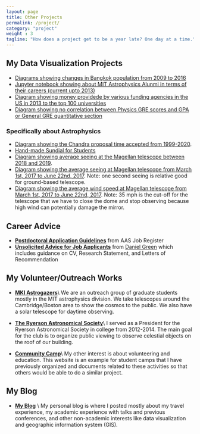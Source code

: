 ```yaml
---
layout: page
title: Other Projects
permalink: /project/
category: "project"
weight : 3
tagline: "How does a project get to be a year late? One day at a time."
---
```


## My Data Visualization Projects
- [Diagrams showing changes in Bangkok population from 2009 to 2016](/extra_webpage/bangkok_pop/index.html)
- [Jupyter notebook showing about MIT Astrophysics Alunmi in terms of their careers (current upto 2013)](http://nbviewer.jupyter.org/github/leogulus/Datavisualization/blob/master/mit_alumni/mit_alumni.ipynb?flush_cache=true)
- [Diagram showing money providede by various funding agencies in the US in 2013 to the top 100 universities](/extra_webpage/funding1.html)
- [Diagram showing no correlation between Physics GRE scores and GPA or General GRE quantitative section](/extra_webpage/fig.html)

### Specifically about Astrophysics
- [Diagram showing the Chandra proposal time accepted from 1999-2020](/extra_webpage/chandra_line_plot.html).
- [Hand-made Sundial for Students](/extra_webpage/sundial_n.pdf)
- [Diagram showing average seeing at the Magellan telescope between 2018 and 2019](/extra_webpage/seeing_boken.html).
- [Diagram showing the average seeing at Magellan telescope from March 1st, 2017 to June 22nd, 2017](/extra_webpage/seeing.pdf). Note: one second seeing is relative good for ground-based telescope.
- [Diagram showing the average wind speed at Magellan telescope from March 1st, 2017 to June 22nd, 2017](/extra_webpage/seeing.pdf). Note: 35 mph is the cut-off for the telescope that we have to close the dome and stop observing because high wind can potentially damage the mirror.

## Career Advice
- **[Postdoctoral Application Guidelines](https://jobregister.aas.org/postdoc-application-guidelines)** from AAS Job Register
- **[Unsolicited Advice for Job Applicants](https://www.dropbox.com/s/7tz2r9tonturigk/Application_Advice.pdf)** from [Daniel Green](https://drgreen.physics.ucsd.edu/) which includes guidance on CV, Research Statement, and Letters of Recommendation

## My Volunteer/Outreach Works
- **[MKI Astrogazers](https://astrogazers.mit.edu/)**\\
  We are an outreach group of graduate students mostly in the MIT astrophysics division. We take telescopes around the Cambridge/Boston area to show the cosmos to the public. We also have a solar telescope for daytime observing. 

- **[The Ryerson Astronomical Society](https://astro.uchicago.edu/RAS/)**\\
  I served as a President for the Ryerson Astronomical Society in college from 2012-2014. The main goal for the club is to organize public viewing to observe celestial objects on the roof of our building. 

- **[Community Camp](http://communitycamp.weebly.com/index.html)**\\
  My other interest is about volunteering and education. This website is an example for student camps that I have previously organized and documents related to these activities so that others would be able to do a similar project.

## My Blog
- **[My Blog](http://leogulus-champ.blogspot.com/)** \\
  My personal blog is where I posted mostly about my travel experience, my academic experience with talks and previous conferences, and other non-academic interests like data visualization and geographic information system (GIS).
